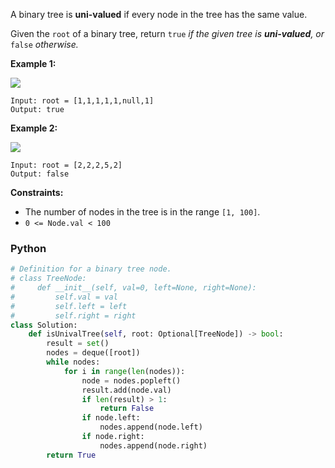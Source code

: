 A binary tree is  **uni-valued**  if every node in the tree has the same value.

Given the  `root`  of a binary tree, return  `true` _if the given tree is  **uni-valued**, or_ `false` _otherwise._

**Example 1:**

![](https://assets.leetcode.com/uploads/2018/12/28/unival_bst_1.png)
```
Input: root = [1,1,1,1,1,null,1]
Output: true
```

**Example 2:**

![](https://assets.leetcode.com/uploads/2018/12/28/unival_bst_2.png)
```
Input: root = [2,2,2,5,2]
Output: false
```

**Constraints:**

-   The number of nodes in the tree is in the range  `[1, 100]`.
-   `0 <= Node.val < 100`


### Python
```python
# Definition for a binary tree node.
# class TreeNode:
#     def __init__(self, val=0, left=None, right=None):
#         self.val = val
#         self.left = left
#         self.right = right
class Solution:
    def isUnivalTree(self, root: Optional[TreeNode]) -> bool:
        result = set()
        nodes = deque([root])
        while nodes:
            for i in range(len(nodes)):
                node = nodes.popleft()
                result.add(node.val)
                if len(result) > 1:
                    return False
                if node.left:
                    nodes.append(node.left)
                if node.right:
                    nodes.append(node.right)
        return True
```